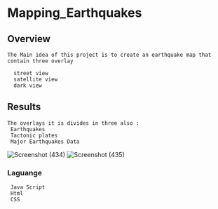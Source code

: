 # Mapping_Earthquakes
## Overview

    The Main idea of this project is to create an earthquake map that contain three overlay 

      street view
      satellite view
      dark view
## Results 

    The overlays it is divides in three also :
     Earthquakes
     Tactonic plates 
     Major Earthquakes Data

![Screenshot (434)](https://user-images.githubusercontent.com/82455263/126273913-94ad235e-3031-4e05-a549-d5ce300d3a78.png)
![Screenshot (435)](https://user-images.githubusercontent.com/82455263/126273921-98c302bc-981f-4c39-b8df-2262cb083ed0.png)

### Laguange 

     Java Script
     Html 
     CSS

